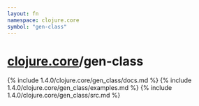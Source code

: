 ```yaml
---
layout: fn
namespace: clojure.core
symbol: "gen-class"
---
```


# [clojure.core](../)/gen-class

{% include 1.4.0/clojure.core/gen_class/docs.md %}
{% include 1.4.0/clojure.core/gen_class/examples.md %}
{% include 1.4.0/clojure.core/gen_class/src.md %}

